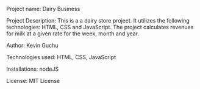 Project name: Dairy Business

Project Description:
This is a a dairy store project.
It utilizes the following technologies: HTML, CSS and JavaScript.
The project calculates revenues for milk at a given rate 
for the week, month and year.

Author: Kevin Guchu

Technologies used:
HTML, CSS, JavaScript

Installations: nodeJS

License: MIT License
